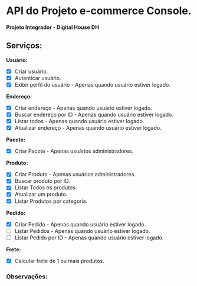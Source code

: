 # API do Projeto e-commerce Console.
**Projeto Integrador - Digital House DH**

## Serviços:
**Usuário:**
- [x] Criar usuário.
- [x] Autenticar usuário.
- [x] Exibir perfil do usuário - Apenas quando usuário estiver logado.
  
**Endereço:**
- [x] Criar endereço - Apenas quando usuário estiver logado.
- [x] Buscar endereço por ID - Apenas quando usuário estiver logado.
- [x] Listar todos - Apenas quando usuário estiver logado.
- [x] Atualizar endereço - Apenas quando usuário estiver logado.

**Pacote:**
- [x] Criar Pacote - Apenas usuários administradores.
  
**Produto:**
- [x] Criar Produto - Apenas usuários administradores.
- [x] Buscar produto por ID.
- [x] Listar Todos os produtos.
- [x] Atualizar um produto.
- [x] Listar Produtos por categoria.

**Pedido:**
- [x] Criar Pedido - Apenas quando usuário estiver logado.
- [ ] Listar Pedidos - Apenas quando usuário estiver logado.
- [ ] Listar Pedido por ID - Apenas quando usuário estiver logado.
  
**Frete:**
- [x] Calcular frete de 1 ou mais produtos.

### Observações: 
